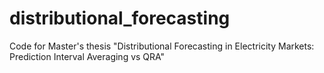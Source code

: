 # distributional_forecasting
Code for Master's thesis "Distributional Forecasting in Electricity Markets: Prediction Interval Averaging vs QRA"
